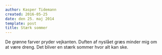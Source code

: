 ```yaml
---
author: Kasper Tidemann
created: 2016-05-25
date: den 25. maj 2014
template: post
title: Stærk sommer
---
```


De grønne farver pryder vejkanten. Duften af nyslået græs minder mig om at være dreng. Det bliver en stærk sommer hvor alt kan ske.